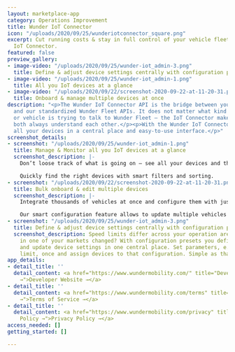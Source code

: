 ```yaml
---
layout: marketplace-app
category: Operations Improvement
title: Wunder IoT Connector
icon: "/uploads/2020/09/25/wunderiotconnector_square.png"
excerpt: Cut running costs & stay in full control of your vehicle fleet with the Wunder
  IoT Connector.
featured: false
preview_gallery:
- image-video: "/uploads/2020/09/25/wunder-iot_admin-3.png"
  title: Define & adjust device settings centrally with configuration presets
- image-video: "/uploads/2020/09/25/wunder-iot_admin-1.png"
  title: All you IoT devices at a glance
- image-video: "/uploads/2020/09/22/screenshot-2020-09-22-at-11-20-31.png"
  title: Onboard & manage multiple devices at once
description: "<p>The Wunder IoT Connector API is the bridge between your IoT devices
  and our standardized Wunder Fleet APIs. It does not matter what kind of hardware
  or vehicle is trying to talk to Wunder Fleet — the IoT Connector makes sure that
  both always understand each other.</p><p>With the Wunder IoT Connector you can manage
  all your devices in a central place and easy-to-use interface.</p>"
screenshot_details:
- screenshot: "/uploads/2020/09/25/wunder-iot_admin-1.png"
  title: Manage & Monitor all you IoT devices at a glance
  screenshot_description: |-
    Don’t loose track of what is going on — see all your devices and their status, like battery level, in a comprehensive table.

    Quickly find the right devices with smart filters and sorting.
- screenshot: "/uploads/2020/09/22/screenshot-2020-09-22-at-11-20-31.png"
  title: Bulk onboard & edit multiple devices
  screenshot_description: |-
    Integrate thousands of vehicles at once and configure them with just a few clicks.

    Our smart configuration feature allows to update multiple vehicles with just one click.
- screenshot: "/uploads/2020/09/25/wunder-iot_admin-3.png"
  title: Define & adjust device settings centrally with configuration presets
  screenshot_description: Speed limits differ across your operation areas? Regulations
    in one of your markets changed? With configuration presets you define, manage,
    and update device settings in one central place. Set parameters, e.g. local speed
    limit, once and assign devices to that configuration. Simple as that!
app_details:
- detail_title: ''
  detail_content: <a href="https://www.wundermobility.com/" title="Developer Website
    →">Developer Website →</a>
- detail_title: ''
  detail_content: <a href="https://www.wundermobility.com/terms" title="Terms of Service
    →">Terms of Service →</a>
- detail_title: ''
  detail_content: <a href="https://www.wundermobility.com/privacy" title="Privacy
    Policy →">Privacy Policy →</a>
access_needed: []
getting_started: []

---
```

